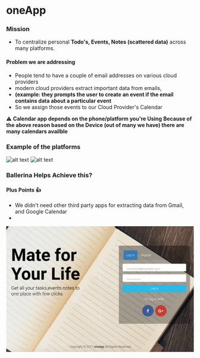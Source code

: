 # oneApp
### Mission 
- To centralize personal **Todo's, Events, Notes (scattered data)** across many platforms.

#### Problem we are addressing 
- People tend to have a couple of email addresses on various cloud providers
- modern cloud providers extract important data from emails,
- **(example: they prompts the user to create an event if the email contains data about a particular event**
- So we assign those events to our Cloud Provider's Calendar

⚠️️ **Calendar app depends on the phone/platform you're Using**
**Because of the above reason based on the Device (out of many we have) there are many calendars availble**

### Example of the platforms
![alt text](https://ssl.gstatic.com/ui/v1/icons/mail/images/favicon5.ico "Logo Title Text 1")
![alt text](https://outlook.live.com/owa/favicon.ico "Logo Title Text 1")


### Ballerina Helps Achieve this?
#### Plus Points 👍
- We didn't need other third party apps for extracting data from Gmail, and Google Calendar 
- 


![alt text](out.png "ok")